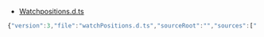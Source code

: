 - [Watchpositions.d.ts](./examples/js/)


 ```javascript
 {"version":3,"file":"watchPositions.d.ts","sourceRoot":"","sources":["../ts/watchPositions.ts"],"names":[],"mappings":""} 
```